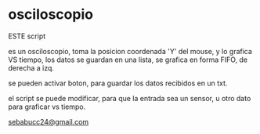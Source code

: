 # osciloscopio

ESTE script

es un osciloscopio, 
toma la posicion coordenada 'Y' del mouse, 
y lo grafica VS tiempo, 
los datos se guardan en una lista, 
se grafica en forma FIFO,  de derecha a izq.

se pueden activar boton, para guardar los datos recibidos en un txt. 

el script se puede modificar, para que la entrada sea un sensor, u otro dato para graficar vs tiempo. 

sebabucc24@gmail.com

